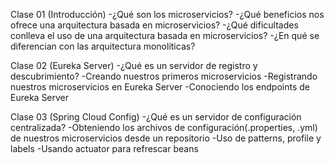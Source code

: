 Clase 01 (Introducción)
-¿Qué son los microservicios?
-¿Qué beneficios nos ofrece una arquitectura basada en microservicios?
-¿Qué dificultades conlleva el uso de una arquitectura basada en microservicios?
-¿En qué se diferencian con las arquitectura monolíticas?

Clase 02 (Eureka Server)
-¿Qué es un servidor de registro y descubrimiento?
-Creando nuestros primeros microservicios
-Registrando nuestros microservicios en Eureka Server
-Conociendo los endpoints de Eureka Server

Clase 03 (Spring Cloud Config)
-¿Qué es un servidor de configuración centralizada?
-Obteniendo los archivos de configuración(.properties, .yml) de nuestros microservicios desde un repositorio
-Uso de patterns, profile y labels
-Usando actuator para refrescar beans